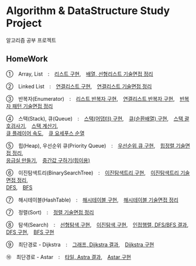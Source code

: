 # Algorithm & DataStructure Study Project
알고리즘 공부 프로젝트

## HomeWork
①　Array, List　:　[리스트 구현](https://github.com/dongyoonq/Algorithm/blob/master/Algorithm/Array%2CList/MyType/MyList.cs),　[배열, 선형리스트 기술면접 정리](https://github.com/dongyoonq/Algorithm/blob/master/%EC%95%8C%EA%B3%A0%EB%A6%AC%EC%A6%98%20%EA%B8%B0%EC%88%A0%EB%A9%B4%EC%A0%91/1.%20%EB%B0%B0%EC%97%B4%20vs%20%EC%84%A0%ED%98%95%EB%A6%AC%EC%8A%A4%ED%8A%B8.pdf)

②　Linked List　:　[연결리스트 구현](https://github.com/dongyoonq/Algorithm/blob/master/Algorithm/Array%2CList/MyType/MyList.cs),　[연결리스트 기술면접 정리](https://github.com/dongyoonq/Algorithm/blob/master/%EC%95%8C%EA%B3%A0%EB%A6%AC%EC%A6%98%20%EA%B8%B0%EC%88%A0%EB%A9%B4%EC%A0%91/2.%20%EC%97%B0%EA%B2%B0%EB%A6%AC%EC%8A%A4%ED%8A%B8(LinkedList)%2C%20%EB%B0%B0%EC%97%B4%EA%B3%BC%20%EC%B0%A8%EC%9D%B4%EC%A0%90.pdf)

③　반복자(Enumerator)　:　[리스트 반복자 구현](https://github.com/dongyoonq/Algorithm/blob/master/Algorithm/Array%2CList/MyType/MyList.cs),　[연결리스트 반복자 구현](https://github.com/dongyoonq/Algorithm/blob/master/Algorithm/Array%2CList/MyType/MyLinkedList.cs),　[반복자 패턴 기술면접 정리](https://github.com/dongyoonq/Algorithm/blob/master/%EC%95%8C%EA%B3%A0%EB%A6%AC%EC%A6%98%20%EA%B8%B0%EC%88%A0%EB%A9%B4%EC%A0%91/3.%20%EB%B0%98%EB%B3%B5%EC%9E%90%20%ED%8C%A8%ED%84%B4(Iterator%20Pattern)%2C%20(%2B%EC%BD%94%EB%A3%A8%ED%8B%B4).pdf)

④　스택(Stack), 큐(Queue)　:　[스택(어댑터) 구현](https://github.com/dongyoonq/Algorithm/blob/master/Algorithm/Stack%2C%20Queue/MyType/AdapterStack.cs),　[큐(순환배열) 구현](https://github.com/dongyoonq/Algorithm/blob/master/Algorithm/Stack%2C%20Queue/MyType/MyQueue.cs),　[스택 괄호검사기](https://github.com/dongyoonq/Algorithm/blob/master/Algorithm/Stack%2C%20Queue/Homework/BracketCheck.cs),　[스택 계산기](https://github.com/dongyoonq/Algorithm/blob/master/Algorithm/Stack%2C%20Queue/Homework/StackCalculator.cs),　<BR>[큐 플레이어 속도](https://github.com/dongyoonq/Algorithm/blob/master/Algorithm/Stack%2C%20Queue/Homework/PlayerQueue/playerQueue.cs),　[큐 요세푸스 순열](https://github.com/dongyoonq/Algorithm/blob/master/Algorithm/Stack%2C%20Queue/Homework/JosephusPermutation.cs)

⑤　힙(Heap), 우선순위 큐(Priority Queue)　:　[우선순위 큐 구현](https://github.com/dongyoonq/Algorithm/blob/master/Algorithm/Stack%2C%20Queue/MyType/MyPriorityQueue.cs),　[힙정렬 기술면접 정리](https://github.com/dongyoonq/Algorithm/blob/master/%EC%95%8C%EA%B3%A0%EB%A6%AC%EC%A6%98%20%EA%B8%B0%EC%88%A0%EB%A9%B4%EC%A0%91/4.%20%ED%9E%99%EC%A0%95%EB%A0%AC(%ED%9E%99%2C%20%EC%B6%94%EA%B0%80%2C%20%EC%82%AD%EC%A0%9C%2C%20%EC%99%84%EC%A0%84%EC%9D%B4%EC%A7%84%ED%8A%B8%EB%A6%AC%20%EB%B0%B0%EC%97%B4%ED%91%9C%ED%98%84).pdf),　<BR>[응급실 만들기](https://github.com/dongyoonq/Algorithm/blob/master/Algorithm/Stack%2C%20Queue/Homework/Emergency.cs),　[중간값 구하기(힙이용)](https://github.com/dongyoonq/Algorithm/blob/master/Algorithm/Stack%2C%20Queue/Homework/FindMiddleNumber.cs)

⑥　이진탐색트리(BinarySearchTree)　:　[이진탐색트리 구현](https://github.com/dongyoonq/Algorithm/blob/master/Algorithm/Tree/MyType/BST.cs),　[이진탐색트리 기술면접 정리](https://github.com/dongyoonq/Algorithm/blob/master/%EC%95%8C%EA%B3%A0%EB%A6%AC%EC%A6%98%20%EA%B8%B0%EC%88%A0%EB%A9%B4%EC%A0%91/5.%20%EC%9D%B4%EC%A7%84%ED%83%90%EC%83%89%ED%8A%B8%EB%A6%AC(BinarySearchTree).pdf),　<BR>[DFS](https://github.com/dongyoonq/Algorithm/blob/master/Algorithm/Tree/Traversal/DFS.cs),　[BFS](https://github.com/dongyoonq/Algorithm/blob/master/Algorithm/Tree/Traversal/BFS.cs)

⑦　해시테이블(HashTable)　:　[해시테이블 구현](https://github.com/dongyoonq/Algorithm/blob/master/Algorithm/HashTable/MyType/MyDictionary.cs),　[해시테이블 기술면접 정리](https://github.com/dongyoonq/Algorithm/blob/master/%EC%95%8C%EA%B3%A0%EB%A6%AC%EC%A6%98%20%EA%B8%B0%EC%88%A0%EB%A9%B4%EC%A0%91/6.%20%ED%95%B4%EC%8B%9C%ED%85%8C%EC%9D%B4%EB%B8%94(HashTable).pdf)

⑦　정렬(Sort)　:　[정렬 기술면접 정리](https://github.com/dongyoonq/Algorithm/blob/master/%EC%95%8C%EA%B3%A0%EB%A6%AC%EC%A6%98%20%EA%B8%B0%EC%88%A0%EB%A9%B4%EC%A0%91/7.%20%EC%A0%95%EB%A0%AC(Sort).pdf)

⑧　탐색(Search)　:　[선형탐색 구현](https://github.com/dongyoonq/Algorithm/blob/master/Algorithm/Algorithm/Search/MySearching/SequentialSearch.cs),　[이진탐색 구현](https://github.com/dongyoonq/Algorithm/blob/master/Algorithm/Algorithm/Search/MySearching/BinarySearch.cs),　[인접행렬, DFS/BFS 결과](https://github.com/dongyoonq/Algorithm/tree/master/SubFile/DFS%2CBFS%20%EA%B2%B0%EA%B3%BC),　[DFS 구현](https://github.com/dongyoonq/Algorithm/blob/master/Algorithm/Algorithm/Search/MySearching/DFS.cs),　[BFS 구현](https://github.com/dongyoonq/Algorithm/blob/master/Algorithm/Algorithm/Search/MySearching/BFS.cs)

⑨　최단경로 - Dijkstra　:　[그래프, Dijkstra 결과](https://github.com/dongyoonq/Algorithm/tree/master/SubFile/Dijkstra%20%EA%B2%B0%EA%B3%BC),　[Dijkstra 구현](https://github.com/dongyoonq/Algorithm/blob/master/Algorithm/Algorithm/Search/ShortestPathAlgorithm/Dijkstra.cs)

⑩　최단경로 - Astar　:　[타일, Astra 결과](https://github.com/dongyoonq/Algorithm/tree/master/SubFile/Astar%20%EA%B2%B0%EA%B3%BC),　[Astar 구현](https://github.com/dongyoonq/Algorithm/blob/master/Algorithm/Algorithm/ShortestPathAlgorithm/AStar.cs)
